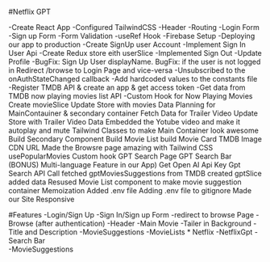 #Netflix GPT

-Create React App
-Configured TailwindCSS
-Header
-Routing
-Login Form
-Sign up Form
-Form Validation
-useRef Hook
-Firebase Setup
-Deploying our app to production
-Create SignUp user Account
-Implement Sign In User Api
-Create Redux store eith userSlice
-Implemented Sign Out
-Update Profile
-BugFix: Sign Up User displayName.
BugFix: if the user is not logged in Redirect /browse to Login Page and vice-versa
-Unsubscribed to the onAuthStateChanged callback
-Add hardcoded values to the constants file
-Register TMDB API & create an app & get access token
-Get data from TMDB now playing movies list API
-Custom Hook for Now Playing Movies
Create movieSlice
Update Store with movies Data
Planning for MainContauiner & secondary container
Fetch Data for Trailer Video
Update Store with Trailer Video Data
Embedded the Yotube video and make it autoplay and mute
Tailwind Classes to make Main Container look awesome
Build Secondary Component
Build Movie List
build Movie Card
TMDB Image CDN URL
Made the Browsre page amazing with Tailwind CSS
usePopularMovies Custom hook
GPT Search Page
GPT Search Bar
(BONUS) Multi-language Feature in our App)
Get Open AI Api Key
Gpt Search API Call
fetched gptMoviesSuggestions from TMDB
created gptSlice added data
Resused Movie List component to make movie suggestion container
Memoization
Added .env file
Adding .env file to gitignore
Made our Site Responsive







#Features
-Login/Sign Up
   -Sign In/Sign up Form
   -redirect to browse Page
-Browse (after authentication)
  -Header
  -Main Movie
     -Tailer in Background
     -Title and Description
     -MovieSuggestions
       -MovieLists * Netflix
 -NetflixGpt
     -Search Bar      
     -MovieSuggestions
